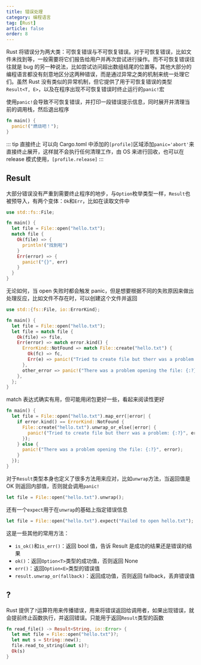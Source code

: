 ```yaml
---
title: 错误处理
category: 编程语言
tag: [Rust]
article: false
order: 8
---
```


Rust 将错误分为两大类：可恢复错误与不可恢复错误。对于可恢复错误，比如文件未找到等，⼀般需要将它们报告给用户并再次尝试进行操作。而不可恢复错误往往就是 bug 的另⼀种说法，比如尝试访问超出数组结尾的位置等。其他大部分的编程语言都没有刻意地区分这两种错误，而是通过异常之类的机制来统⼀处理它们。虽然 Rust 没有类似的异常机制，但它提供了用于可恢复错误的类型`Result<T, E>`，以及在程序出现不可恢复错误时终止运行的`panic!`宏

使用`panic!`会导致不可恢复错误，并打印一段错误提示信息，同时展开并清理当前的调用栈，然后退出程序

```rust
fn main() {
  panic!("燃烧吧！");
}
```

::: tip 直接终止
可以向 Cargo.toml 中添加的`[profile]`区域添加`panic='abort'`来直接终止展开，这样就不会执行任何清理工作，由 OS 来进行回收，也可以在 release 模式使用，`[profile.release]`
:::

## Result

大部分错误没有严重到需要终止程序的地步，与`Option`枚举类型一样，`Result`也被预导入，有两个变体：`Ok`和`Err`，比如在读取文件中

```rust
use std::fs::File;

fn main() {
  let file = File::open("hello.txt");
  match file {
    Ok(file) => {
      println!("找到啦")
    }
    Err(error) => {
      panic!("{}", err)
    }
  }
}
```

无论如何，当 open 失败时都会触发 panic，但是想要根据不同的失败原因来做出处理反应，比如文件不存在时，可以创建这个文件并返回

```rust
use std::{fs::File, io::ErrorKind};

fn main() {
  let file = File::open("hello.txt");
  let file = match file {
    Ok(file) => file,
    Err(error) => match error.kind() {
      ErrorKind::NotFound => match File::create("hello.txt") {
        Ok(fc) => fc,
        Err(e) => panic!("Tried to create file but therr was a problem: {:?}", e),
      },
      other_error => panic!("There was a problem opening the file: {:?}", other_error),
    },
  };
}
```

match 表达式确实有用，但可能用闭包更好一些，看起来阅读性更好

```rust
fn main() {
  let file = File::open("hello.txt").map_err(|error| {
    if error.kind() == ErrorKind::NotFound {
      File::create("hello.txt").unwrap_or_else(|error| {
        panic!("Tried to create file but therr was a problem: {:?}", error)
      });
    } else {
      panic!("There was a problem opening the file: {:?}", error);
    }
  });
}
```

对于`Result`类型本身也定义了很多方法用来应对，比如`unwrap`方法，当返回值是 OK 则返回内部值，否则就会调用`panic!`

```rust
let file = File::open("hello.txt").unwrap();
```

还有一个`expect`用于在`unwrap`的基础上指定错误信息

```rust
let file = File::open("hello.txt").expect("Failed to open hello.txt");
```

这是一些其他的常用方法：

+ `is_ok()`和`is_err()`：返回 bool 值，告诉 Result 是成功的结果还是错误的结果
+ `ok()`：返回`Option<T>`类型的成功值，否则返回 None
+ `err()`：返回`Option<E>`类型的错误值
+ `result.unwrap_or(fallback)`：返回成功值，否则返回 fallback，丢弃错误值

## ?

Rust 提供了`?`运算符用来传播错误，用来将错误返回给调用者，如果出现错误，就会提前终止函数执行，并返回错误。只能用于返回`Result`类型的函数

```rust
fn read_file() -> Result<String, io::Error> {
  let mut file = File::open("hello.txt")?;
  let mut s = String::new();
  file.read_to_string(&mut s)?;
  Ok(s)
}
```
